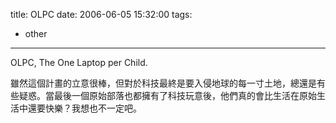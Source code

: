 title: OLPC
date: 2006-06-05 15:32:00
tags: 
- other
---

OLPC, The One Laptop per Child.

雖然這個計畫的立意很棒，但對於科技最終是要入侵地球的每一寸土地，總還是有些疑惑。當最後一個原始部落也都擁有了科技玩意後，他們真的會比生活在原始生活中還要快樂？我想也不一定吧。